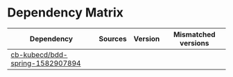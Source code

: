 # Dependency Matrix

Dependency | Sources | Version | Mismatched versions
---------- | ------- | ------- | -------------------
[cb-kubecd/bdd-spring-1582907894](https://github.com/cb-kubecd/bdd-spring-1582907894.git) |  | []() | 
